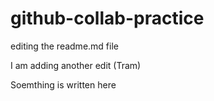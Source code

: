 # github-collab-practice
editing the readme.md file

I am adding another edit (Tram)

Soemthing is written
here

